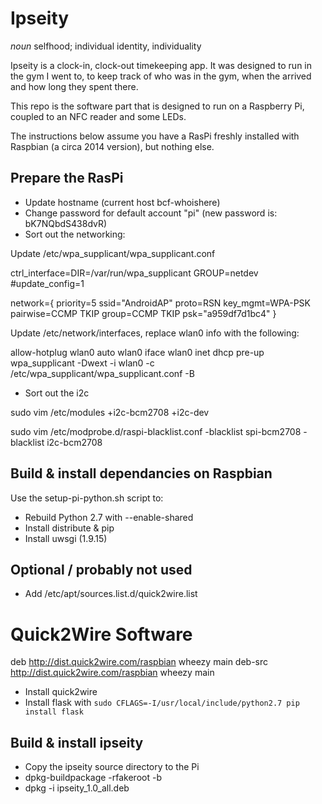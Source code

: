# Ipseity

*noun*
selfhood; individual identity, individuality

Ipseity is a clock-in, clock-out timekeeping app. It was designed to run in the gym I went to, to keep track of who was in the gym, when the arrived and how long they spent there.

This repo is the software part that is designed to run on a Raspberry Pi, coupled to an NFC reader and some LEDs.

The instructions below assume you have a RasPi freshly installed with Raspbian (a circa 2014 version), but nothing else.

## Prepare the RasPi

 * Update hostname (current host bcf-whoishere)
 * Change password for default account "pi" (new password is: bK7NQbdS438dvR)
 * Sort out the networking:

Update /etc/wpa_supplicant/wpa_supplicant.conf

ctrl_interface=DIR=/var/run/wpa_supplicant GROUP=netdev
#update_config=1

network={
priority=5
ssid="AndroidAP"
proto=RSN
key_mgmt=WPA-PSK
pairwise=CCMP TKIP
group=CCMP TKIP
psk="a959df7d1bc4"
}

Update /etc/network/interfaces, replace wlan0 info with the following:

allow-hotplug wlan0
auto wlan0
iface wlan0 inet dhcp
pre-up wpa_supplicant -Dwext -i wlan0 -c /etc/wpa_supplicant/wpa_supplicant.conf -B

 * Sort out the i2c

sudo vim /etc/modules
+i2c-bcm2708
+i2c-dev

sudo vim /etc/modprobe.d/raspi-blacklist.conf
-blacklist spi-bcm2708
-blacklist i2c-bcm2708

## Build & install dependancies on Raspbian

Use the setup-pi-python.sh script to:
 * Rebuild Python 2.7 with --enable-shared
 * Install distribute & pip
 * Install uwsgi (1.9.15)

## Optional / probably not used
 * Add /etc/apt/sources.list.d/quick2wire.list
# Quick2Wire Software
deb http://dist.quick2wire.com/raspbian wheezy main
deb-src http://dist.quick2wire.com/raspbian wheezy main

 * Install quick2wire
 * Install flask with `sudo CFLAGS=-I/usr/local/include/python2.7 pip install flask`

## Build & install ipseity

 * Copy the ipseity source directory to the Pi
 * dpkg-buildpackage -rfakeroot -b
 * dpkg -i ipseity_1.0_all.deb
